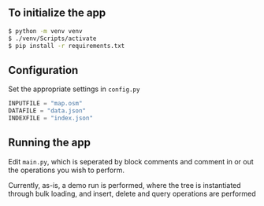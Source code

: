 ## To initialize the app
```bash
$ python -m venv venv
$ ./venv/Scripts/activate
$ pip install -r requirements.txt
```

## Configuration

Set the appropriate settings in `config.py`

```python
INPUTFILE = "map.osm"
DATAFILE = "data.json"
INDEXFILE = "index.json"
```

## Running the app
Edit `main.py`, which is seperated by block comments and comment in or out the operations you wish to perform.

Currently, as-is, a demo run is performed, where the tree is instantiated through bulk loading, and insert, delete and query operations are performed